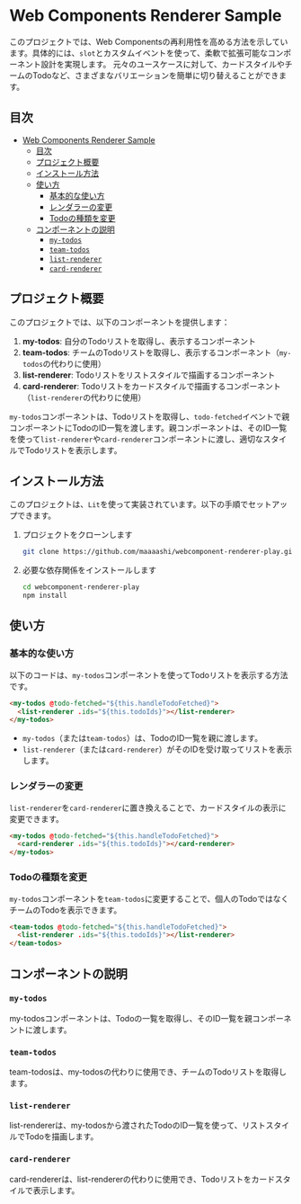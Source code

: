 # Web Components Renderer Sample

このプロジェクトでは、Web Componentsの再利用性を高める方法を示しています。具体的には、`slot`とカスタムイベントを使って、柔軟で拡張可能なコンポーネント設計を実現します。
元々のユースケースに対して、カードスタイルやチームのTodoなど、さまざまなバリエーションを簡単に切り替えることができます。

## 目次

- [Web Components Renderer Sample](#web-components-renderer-sample)
  - [目次](#目次)
  - [プロジェクト概要](#プロジェクト概要)
  - [インストール方法](#インストール方法)
  - [使い方](#使い方)
    - [基本的な使い方](#基本的な使い方)
    - [レンダラーの変更](#レンダラーの変更)
    - [Todoの種類を変更](#todoの種類を変更)
  - [コンポーネントの説明](#コンポーネントの説明)
    - [`my-todos`](#my-todos)
    - [`team-todos`](#team-todos)
    - [`list-renderer`](#list-renderer)
    - [`card-renderer`](#card-renderer)

## プロジェクト概要

このプロジェクトでは、以下のコンポーネントを提供します：

1. **my-todos**: 自分のTodoリストを取得し、表示するコンポーネント
2. **team-todos**: チームのTodoリストを取得し、表示するコンポーネント（`my-todos`の代わりに使用）
3. **list-renderer**: Todoリストをリストスタイルで描画するコンポーネント
4. **card-renderer**: Todoリストをカードスタイルで描画するコンポーネント（`list-renderer`の代わりに使用）

`my-todos`コンポーネントは、Todoリストを取得し、`todo-fetched`イベントで親コンポーネントにTodoのID一覧を渡します。親コンポーネントは、そのID一覧を使って`list-renderer`や`card-renderer`コンポーネントに渡し、適切なスタイルでTodoリストを表示します。

## インストール方法

このプロジェクトは、`Lit`を使って実装されています。以下の手順でセットアップできます。

1. プロジェクトをクローンします

   ```bash
   git clone https://github.com/maaaashi/webcomponent-renderer-play.git
   ```

2. 必要な依存関係をインストールします

   ```bash
   cd webcomponent-renderer-play
   npm install
   ```

## 使い方

### 基本的な使い方

以下のコードは、`my-todos`コンポーネントを使ってTodoリストを表示する方法です。

```html
<my-todos @todo-fetched="${this.handleTodoFetched}">
  <list-renderer .ids="${this.todoIds}"></list-renderer>
</my-todos>
```

- `my-todos`（または`team-todos`）は、TodoのID一覧を親に渡します。
- `list-renderer`（または`card-renderer`）がそのIDを受け取ってリストを表示します。

### レンダラーの変更

`list-renderer`を`card-renderer`に置き換えることで、カードスタイルの表示に変更できます。

```html
<my-todos @todo-fetched="${this.handleTodoFetched}">
  <card-renderer .ids="${this.todoIds}"></card-renderer>
</my-todos>
```

### Todoの種類を変更

`my-todos`コンポーネントを`team-todos`に変更することで、個人のTodoではなくチームのTodoを表示できます。

```html
<team-todos @todo-fetched="${this.handleTodoFetched}">
  <list-renderer .ids="${this.todoIds}"></list-renderer>
</team-todos>
```

## コンポーネントの説明

### `my-todos`

my-todosコンポーネントは、Todoの一覧を取得し、そのID一覧を親コンポーネントに渡します。

### `team-todos`

team-todosは、my-todosの代わりに使用でき、チームのTodoリストを取得します。

### `list-renderer`

list-rendererは、my-todosから渡されたTodoのID一覧を使って、リストスタイルでTodoを描画します。

### `card-renderer`

card-rendererは、list-rendererの代わりに使用でき、Todoリストをカードスタイルで表示します。
